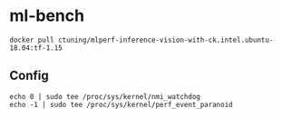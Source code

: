 # ml-bench

```
docker pull ctuning/mlperf-inference-vision-with-ck.intel.ubuntu-18.04:tf-1.15
```
## Config
```
echo 0 | sudo tee /proc/sys/kernel/nmi_watchdog
echo -1 | sudo tee /proc/sys/kernel/perf_event_paranoid
```
